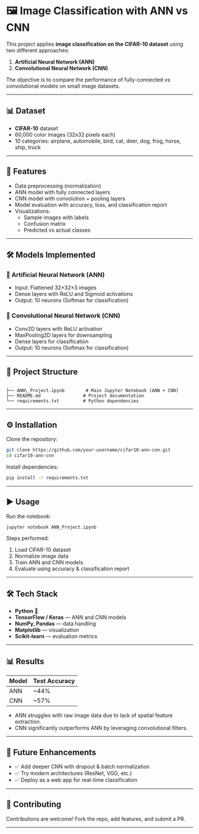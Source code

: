 
# 🖼️ Image Classification with ANN vs CNN

This project applies **image classification on the CIFAR-10 dataset** using two different approaches:  
1. **Artificial Neural Network (ANN)**  
2. **Convolutional Neural Network (CNN)**  

The objective is to compare the performance of fully-connected vs convolutional models on small image datasets.

---

## 📊 Dataset
- **CIFAR-10** dataset  
- 60,000 color images (32x32 pixels each)  
- 10 categories: airplane, automobile, bird, cat, deer, dog, frog, horse, ship, truck  

---

## 🚀 Features
- Data preprocessing (normalization)  
- ANN model with fully connected layers  
- CNN model with convolution + pooling layers  
- Model evaluation with accuracy, loss, and classification report  
- Visualizations:
  - Sample images with labels  
  - Confusion matrix  
  - Predicted vs actual classes  

---

## 🛠️ Models Implemented
### 🔹 Artificial Neural Network (ANN)
- Input: Flattened 32×32×3 images  
- Dense layers with ReLU and Sigmoid activations  
- Output: 10 neurons (Softmax for classification)  

### 🔹 Convolutional Neural Network (CNN)
- Conv2D layers with ReLU activation  
- MaxPooling2D layers for downsampling  
- Dense layers for classification  
- Output: 10 neurons (Softmax for classification)  

---


## 📂 Project Structure
```

├── ANN\_Project.ipynb        # Main Jupyter Notebook (ANN + CNN)
├── README.md                # Project documentation
└── requirements.txt         # Python dependencies

````

---

## ⚙️ Installation
Clone the repository:
```bash
git clone https://github.com/your-username/cifar10-ann-cnn.git
cd cifar10-ann-cnn
````

Install dependencies:

```bash
pip install -r requirements.txt
```

---

## ▶️ Usage

Run the notebook:

```bash
jupyter notebook ANN_Project.ipynb
```

Steps performed:

1. Load CIFAR-10 dataset
2. Normalize image data
3. Train ANN and CNN models
4. Evaluate using accuracy & classification report

---

## 🛠️ Tech Stack

* **Python** 🐍
* **TensorFlow / Keras** — ANN and CNN models
* **NumPy, Pandas** — data handling
* **Matplotlib** — visualization
* **Scikit-learn** — evaluation metrics

---

## 📊 Results

| Model | Test Accuracy |
| ----- | ------------- |
| ANN   | \~44%         |
| CNN   | \~57%         |

* ANN struggles with raw image data due to lack of spatial feature extraction.
* CNN significantly outperforms ANN by leveraging convolutional filters.

---

## 🔮 Future Enhancements

* ✅ Add deeper CNN with dropout & batch normalization
* ✅ Try modern architectures (ResNet, VGG, etc.)
* ✅ Deploy as a web app for real-time classification

---

## 🤝 Contributing

Contributions are welcome! Fork the repo, add features, and submit a PR.

---



